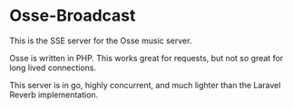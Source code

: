 # Osse-Broadcast

This is the SSE server for the Osse music server.

Osse is written in PHP. This works great for requests, but not so great for long lived connections.

This server is in go, highly concurrent, and much lighter than the Laravel Reverb implementation.
